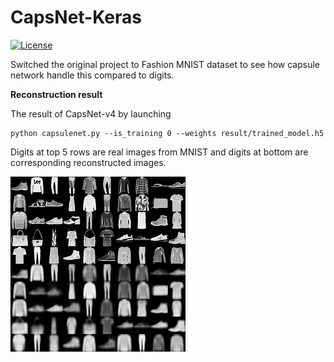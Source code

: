 # CapsNet-Keras
[![License](https://img.shields.io/github/license/mashape/apistatus.svg?maxAge=2592000)](https://github.com/XifengGuo/CapsNet-Keras/blob/master/LICENSE)

Switched the original project to Fashion MNIST dataset to see how capsule network handle this compared to digits.

**Reconstruction result**  

The result of CapsNet-v4 by launching   
```
python capsulenet.py --is_training 0 --weights result/trained_model.h5
```
Digits at top 5 rows are real images from MNIST and 
digits at bottom are corresponding reconstructed images.

![](real_and_recon.png)
